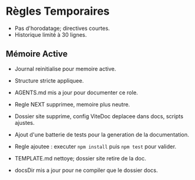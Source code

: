 # Règles Temporaires
- Pas d'horodatage; directives courtes.
- Historique limité à 30 lignes.

## Mémoire Active
- Journal reinitialise pour memoire active.
- Structure stricte appliquee.
- AGENTS.md mis a jour pour documenter ce role.
- Regle NEXT supprimee, memoire plus neutre.

- Dossier site supprime, config ViteDoc deplacee dans docs, scripts ajustes.
- Ajout d'une batterie de tests pour la generation de la documentation.
- Regle ajoutee : executer `npm install` puis `npm test` pour valider.
- TEMPLATE.md nettoye; dossier site retire de la doc.
- docsDir mis a jour pour ne compiler que le dossier docs.
